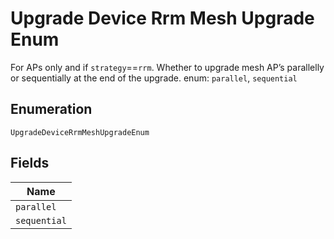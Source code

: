 
# Upgrade Device Rrm Mesh Upgrade Enum

For APs only and if `strategy`==`rrm`. Whether to upgrade mesh AP’s parallelly or sequentially at the end of the upgrade. enum: `parallel`, `sequential`

## Enumeration

`UpgradeDeviceRrmMeshUpgradeEnum`

## Fields

| Name |
|  --- |
| `parallel` |
| `sequential` |

